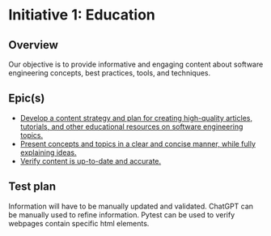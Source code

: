 # Initiative 1: Education
## Overview
Our objective is to provide informative and engaging content about 
software engineering concepts, best practices, tools, and techniques.

## Epic(s)
* [Develop a content strategy and plan for creating high-quality articles, tutorials, and other educational resources on software engineering topics.](Epics/initiative_content_creation.md)
* [Present concepts and topics in a clear and concise manner, while fully explaining ideas.](Epics/content_readability.md)
* [Verify content is up-to-date and accurate.](Epics/content_validation.md)

## Test plan
Information will have to be manually updated and validated. ChatGPT can be manually used to refine information.
Pytest can be used to verify webpages contain specific html elements.